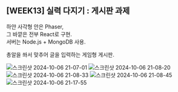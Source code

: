 ## [WEEK13] 실력 다지기 : 게시판 과제

하얀 사각형 안은 Phaser,<br>
그 바깥은 전부 React로 구현. <br>
서버는 Node.js + MongoDB 사용. <br>

총알을 쏴서 맞추어 글을 입력하는 게임형 게시판.

![스크린샷 2024-10-06 21-07-01](https://github.com/user-attachments/assets/f0614248-8df3-4bac-a996-9d73ac6c1aeb)
![스크린샷 2024-10-06 21-08-20](https://github.com/user-attachments/assets/125b47bf-d38d-414b-af90-05d6d6ae7cbe)
![스크린샷 2024-10-06 21-08-33](https://github.com/user-attachments/assets/30e1646e-a7bc-40f1-aa04-2697446a4037)
![스크린샷 2024-10-06 21-08-45](https://github.com/user-attachments/assets/0407f8a3-9b5b-4ca1-b9f0-f38140d6c527)
![스크린샷 2024-10-06 21-17-55](https://github.com/user-attachments/assets/359a4173-cb57-4e19-ba04-b3257c55e787)

